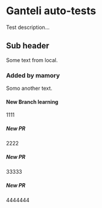 # Ganteli auto-tests

Test description...

## Sub header
Some text from local.

### Added by mamory 
Somo another text.

#### New Branch learning
1111

##### New PR
2222

##### New PR
33333

##### New PR
4444444
